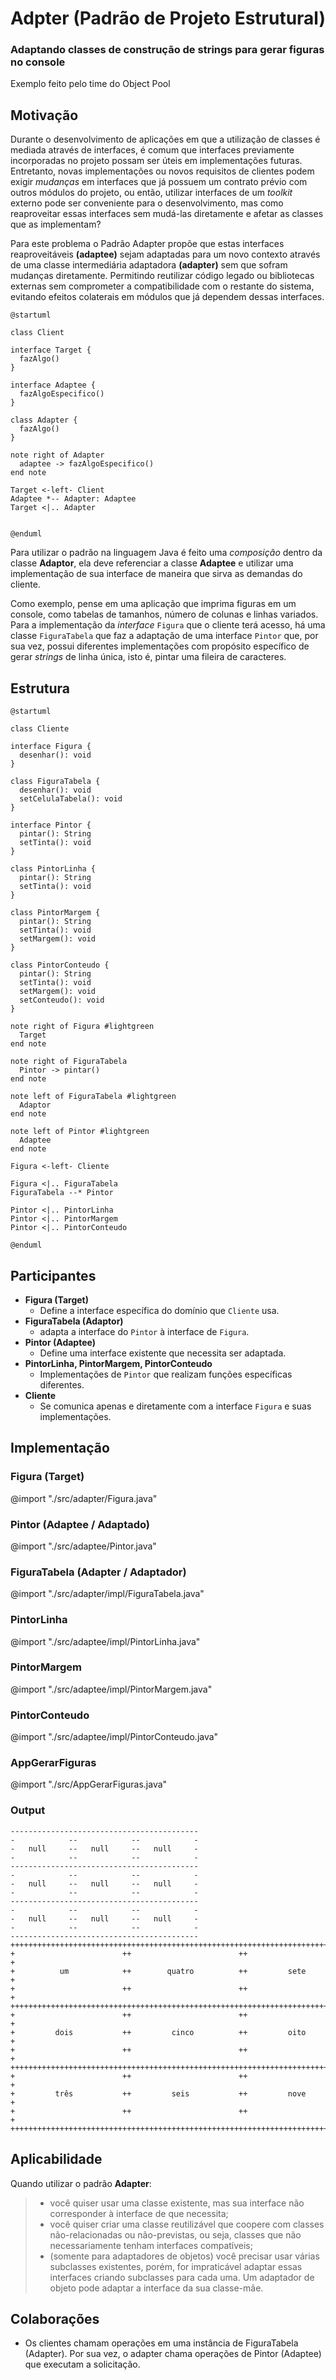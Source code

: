 
# Adpter (Padrão de Projeto Estrutural)

### Adaptando classes de construção de strings para gerar figuras no console
Exemplo feito pelo time do Object Pool

## Motivação
Durante o desenvolvimento de aplicações em que a utilização de classes é mediada através de interfaces, é comum que interfaces previamente incorporadas no projeto possam ser úteis em implementações futuras. Entretanto, novas implementações ou novos requisitos de clientes podem exigir *mudanças* em interfaces que já possuem um contrato prévio com outros módulos do projeto, ou então, utilizar interfaces de um *toolkit* externo pode ser conveniente para o desenvolvimento, mas como reaproveitar essas interfaces sem mudá-las diretamente e afetar as classes que as implementam?

Para este problema o Padrão Adapter propõe que estas interfaces reaproveitáveis **(adaptee)** sejam adaptadas para um novo contexto através de uma classe intermediária adaptadora **(adapter)** sem que sofram mudanças diretamente. Permitindo reutilizar código legado ou bibliotecas externas sem comprometer a compatibilidade com o restante do sistema, evitando efeitos colaterais em módulos que já dependem dessas interfaces.

```plantuml
@startuml

class Client

interface Target {
  fazAlgo()
}

interface Adaptee {
  fazAlgoEspecifico()
}   

class Adapter {
  fazAlgo()
}

note right of Adapter
  adaptee -> fazAlgoEspecifico()
end note

Target <-left- Client
Adaptee *-- Adapter: Adaptee
Target <|.. Adapter


@enduml
```

Para utilizar o padrão na linguagem Java é feito uma *composição* dentro da classe **Adaptor**, ela deve referenciar a classe **Adaptee** e utilizar uma implementação de sua interface de maneira que sirva as demandas do cliente.

Como exemplo, pense em uma aplicação que imprima figuras em um console, como tabelas de tamanhos, número de colunas e linhas variados. Para a implementação da *interface* ```Figura``` que o cliente terá acesso, há uma classe ```FiguraTabela``` que faz a adaptação de uma interface ```Pintor``` que, por sua vez, possui diferentes implementações com propósito específico de gerar *strings* de linha única, isto é, pintar uma fileira de caracteres. 


## Estrutura

```plantuml
@startuml

class Cliente

interface Figura {
  desenhar(): void
}

class FiguraTabela {
  desenhar(): void
  setCelulaTabela(): void
}

interface Pintor {
  pintar(): String
  setTinta(): void
}

class PintorLinha {
  pintar(): String
  setTinta(): void
}

class PintorMargem {
  pintar(): String
  setTinta(): void
  setMargem(): void
}

class PintorConteudo {
  pintar(): String
  setTinta(): void
  setMargem(): void
  setConteudo(): void
}  

note right of Figura #lightgreen
  Target
end note

note right of FiguraTabela
  Pintor -> pintar()
end note

note left of FiguraTabela #lightgreen
  Adaptor
end note

note left of Pintor #lightgreen
  Adaptee
end note

Figura <-left- Cliente

Figura <|.. FiguraTabela
FiguraTabela --* Pintor 

Pintor <|.. PintorLinha
Pintor <|.. PintorMargem
Pintor <|.. PintorConteudo

@enduml
```

## Participantes
- **Figura (Target)** 
  - Define a interface específica do domínio que ```Cliente``` usa.
- **FiguraTabela (Adaptor)**
  -  adapta a interface do ```Pintor``` à interface de ```Figura```.
- **Pintor (Adaptee)**
  - Define uma interface existente que necessita ser adaptada.
- **PintorLinha, PintorMargem, PintorConteudo**
  - Implementações de ```Pintor``` que realizam funções específicas diferentes.
- **Cliente**
  - Se comunica apenas e diretamente com a interface ```Figura``` e suas implementações.


## Implementação

### Figura (Target)
@import "./src/adapter/Figura.java"

### Pintor (Adaptee / Adaptado)
@import "./src/adaptee/Pintor.java"

### FiguraTabela (Adapter / Adaptador)
@import "./src/adapter/impl/FiguraTabela.java"

### PintorLinha
@import "./src/adaptee/impl/PintorLinha.java"

### PintorMargem
@import "./src/adaptee/impl/PintorMargem.java"

### PintorConteudo
@import "./src/adaptee/impl/PintorConteudo.java"

### AppGerarFiguras
@import "./src/AppGerarFiguras.java"

### Output

```
------------------------------------------
-            --            --            -
-   null     --   null     --   null     -
-            --            --            -
------------------------------------------
-            --            --            -
-   null     --   null     --   null     -
-            --            --            -
------------------------------------------
-            --            --            -
-   null     --   null     --   null     -
-            --            --            -
------------------------------------------
++++++++++++++++++++++++++++++++++++++++++++++++++++++++++++++++++++++++++++++
+                        ++                        ++                        +
+          um            ++        quatro          ++         sete           +
+                        ++                        ++                        +
++++++++++++++++++++++++++++++++++++++++++++++++++++++++++++++++++++++++++++++
+                        ++                        ++                        +
+         dois           ++         cinco          ++         oito           +
+                        ++                        ++                        +
++++++++++++++++++++++++++++++++++++++++++++++++++++++++++++++++++++++++++++++
+                        ++                        ++                        +
+         três           ++         seis           ++         nove           +
+                        ++                        ++                        +
++++++++++++++++++++++++++++++++++++++++++++++++++++++++++++++++++++++++++++++

```

## Aplicabilidade

Quando utilizar o padrão **Adapter**:
> * você quiser usar uma classe existente, mas sua interface não corresponder à interface de que necessita;
> * você quiser criar uma classe reutilizável que coopere com classes não-relacionadas ou não-previstas, ou seja, classes que não necessariamente tenham interfaces compatíveis;
> * (somente para adaptadores de objetos) você precisar usar várias subclasses existentes, porém, for impraticável adaptar essas interfaces criando subclasses para cada uma. Um adaptador de objeto pode adaptar a interface da sua classe-mãe.

## Colaborações
- Os clientes chamam operações em uma instância de FiguraTabela (Adapter). Por sua vez, o
adapter chama operações de Pintor (Adaptee) que executam a solicitação.